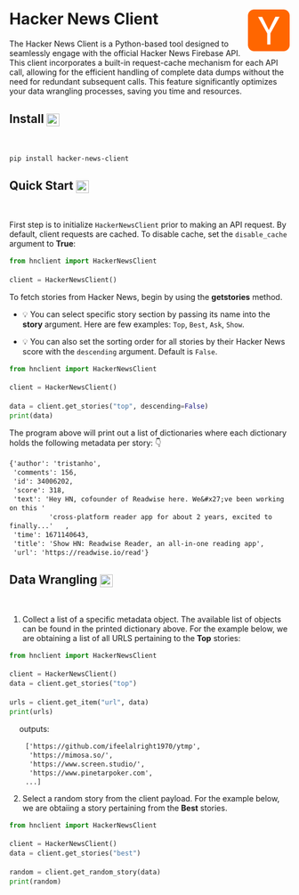 # Hacker News Client  <img align="right" width="75" height="75" src="./img/hackernews-logo.png">

The Hacker News Client is a Python-based tool designed to seamlessly engage with the official Hacker News Firebase API. This client incorporates a built-in request-cache mechanism for each API call, allowing for the efficient handling of complete data dumps without the need for redundant subsequent calls. This feature significantly optimizes your data wrangling processes, saving you time and resources.

## Install <img align="center" width="23" height="23" src="https://media.giphy.com/media/sULKEgDMX8LcI/giphy.gif">
<br>

```
pip install hacker-news-client
```

## Quick Start <img align="center" width="23" height="23" src="https://media.giphy.com/media/JIX9t2j0ZTN9S/giphy.gif">
<br>

First step is to initialize `HackerNewsClient` prior to making an API request. By default, client requests are cached. To disable cache, set the `disable_cache` argument to **True**:

```py
from hnclient import HackerNewsClient

client = HackerNewsClient()
```

To fetch stories from Hacker News, begin by using the **getstories** method. 

- :bulb: You can select specific story section by passing its name into the **story** argument. Here are few  examples: `Top`, `Best`, `Ask`, `Show`. 

- :bulb: You can also set the sorting order for all stories by their Hacker News score with the `descending` argument. Default is `False`.

```py
from hnclient import HackerNewsClient

client = HackerNewsClient()

data = client.get_stories("top", descending=False)
print(data)
```
The program above will print out a list of dictionaries where each dictionary holds the following metadata per story: :point_down:

```text
{'author': 'tristanho',
 'comments': 156,
 'id': 34006202,
 'score': 318,
 'text': 'Hey HN, cofounder of Readwise here. We&#x27;ve been working on this '
          'cross-platform reader app for about 2 years, excited to finally...'   ,
 'time': 1671140643,
 'title': 'Show HN: Readwise Reader, an all-in-one reading app',
 'url': 'https://readwise.io/read'}

```

## Data Wrangling <img align="center" width="23" height="23" src="https://media.giphy.com/media/hRYXatty4dJks/giphy.gif">
<br>

1. Collect a list of a specific metadata object. The available list of objects can be found in the printed dictionary above. For the example below, we are obtaining a list of all URLS pertaining to the **Top** stories:

```py
from hnclient import HackerNewsClient

client = HackerNewsClient()
data = client.get_stories("top")

urls = client.get_item("url", data)
print(urls)
```
&emsp; outputs:

```
    ['https://github.com/ifeelalright1970/ytmp',
     'https://mimosa.so/',
     'https://www.screen.studio/',
     'https://www.pinetarpoker.com',
    ...]
```

2. Select a random story from the client payload. For the example below, we are obtaiing a story pertaining from the **Best** stories.

```py
from hnclient import HackerNewsClient

client = HackerNewsClient()
data = client.get_stories("best")

random = client.get_random_story(data)
print(random)
```
